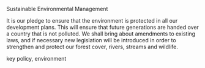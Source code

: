 Sustainable Environmental Management

It is our pledge to ensure that the environment is protected in all
our development plans. This will ensure that future generations
are handed over a country that is not polluted. We shall bring
about amendments to existing laws, and if necessary new
legislation will be introduced in order to strengthen and protect
our forest cover, rivers, streams and wildlife.

key policy, environment
